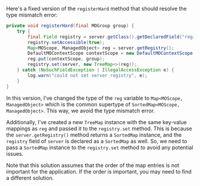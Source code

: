 Here's a fixed version of the `registerHard` method that should resolve the type mismatch error:

```java
private void registerHard(final MOGroup group) {
    try {
        final Field registry = server.getClass().getDeclaredField("registry");
        registry.setAccessible(true);
        Map<MOScope, ManagedObject> reg = server.getRegistry();
        DefaultMOContextScope contextScope = new DefaultMOContextScope(new OctetString(""), group.getScope());
        reg.put(contextScope, group);
        registry.set(server, new TreeMap<>(reg));
    } catch (NoSuchFieldException | IllegalAccessException e) {
        log.warn("could not set server registry", e);
    }
}
```

In this version, I've changed the type of the `reg` variable to `Map<MOScope, ManagedObject>` which is the common supertype of `SortedMap<MOScope, ManagedObject>`. This way, we avoid the type mismatch error.

Additionally, I've created a new `TreeMap` instance with the same key-value mappings as `reg` and passed it to the `registry.set` method. This is because the `server.getRegistry()` method returns a `SortedMap` instance, and the `registry` field of `server` is declared as a `SortedMap` as well. So, we need to pass a `SortedMap` instance to the `registry.set` method to avoid any potential issues.

Note that this solution assumes that the order of the map entries is not important for the application. If the order is important, you may need to find a different solution.
